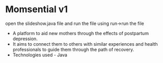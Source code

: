 # Momsential v1
open the slideshow.java file
and run the file using run->run the file

- A platform to aid new mothers through the effects of postpartum depression. 
- It aims to connect them to others with similar experiences and 
health professionals to guide them through the path of recovery.
- Technologies used - Java
